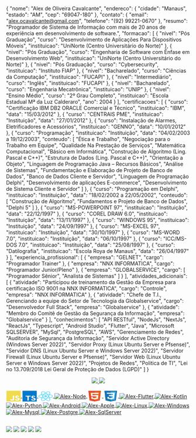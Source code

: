 {
  "nome": "Alex de Oliveira Cavalcante",
  "endereco": {
    "cidade": "Manaus",
    "estado": "AM",
    "cep": "69047-180"
  },
  "contato": {
    "email": "alex.ocavalcante@gmail.com",
    "telefone": "(92) 99221-0670"
  },
  "resumo": "Programador de Sistema de Informação com mais de 20 anos de experiência em desenvolvimento de software.",
  "formacao": [
    {
      "nivel": "Pós Graduação",
      "curso": "Desenvolvimento de Aplicações Para Dispositivos Móveis",
      "instituicao": "UniNorte (Centro Universitário do Norte)"
    },
    {
      "nivel": "Pós Graduação",
      "curso": "Engenharia de Software com Ênfase em Desenvolvimento Web",
      "instituicao": "UniNorte (Centro Universitário do Norte)"
    },
    {
      "nivel": "Pós Graduação",
      "curso": "Cybersecurity",
      "instituicao": "Instituto FIAP"
    },
    {
      "nivel": "Bacharelado",
      "curso": "Ciências da Computação",
      "instituicao": "FUCAPI"
    },
    {
      "nivel": "Intermediário",
      "curso": "Inglês",
      "instituicao": "FUCAPI"
    },
    {
      "nivel": "Bacharelado",
      "curso": "Engenharia Mecatrônica",
      "instituicao": "UNIP"
    },
    {
      "nivel": "Ensino Médio",
      "curso": "2º Grau Completo",
      "instituicao": "Escola Estadual Mª da Luz Calderaro",
      "ano": 2004
    }
  ],
  "certificacoes": [
    {
      "curso": "Certificação IBM DB2 ORACLE Comercial e Técnico",
      "instituicao": "IBM",
      "data": "15/03/2012"
    },
    {
      "curso": "CENTRAIS PME",
      "instituicao": "Instituição",
      "data": "27/01/2012"
    },
    {
      "curso": "Instalação de Alarmes, Eletrificadores e Acessórios",
      "instituicao": "GENNO",
      "data": "10/01/2012"
    },
    {
      "curso": "Programação",
      "instituicao": "Instituição",
      "data": "04/02/2003 a 19/12/2003",
      "conteudo": [
        "Ética e Trabalho",
        "Negociação para o Trabalho em Equipe",
        "Qualidade Na Prestação de Serviços",
        "Matemática Computacional",
        "Básico em Informática",
        "Construção de Algoritmo (Ling. Pascal e C++)",
        "Estrutura de Dados (Ling. Pascal e C++)",
        "Orientação a Objeto",
        "Linguagem de Programação Java – Recursos Básicos",
        "Análise de Sistemas",
        "Fundamentação e Elaboração de Projeto de Banco de Dados",
        "Banco de Dados Cliente e Servidor",
        "Linguagem de Programação Delphi",
        "Desenvolvimento de aplicações E-commerce",
        "Desenvolvimento de Sistema Cliente e Servidor"
      ]
    },
    {
      "curso": "Programação em Delphi",
      "instituicao": "Instituição",
      "data": "18/02/2002 a 22/05/2002",
      "conteudo": [
        "Construção de Algoritmo",
        "Fundamentos e Projeto de Banco de Dados",
        "Delphi 5"
      ]
    },
    {
      "curso": "MS-POWERPOINT 97",
      "instituicao": "Instituição",
      "data": "22/12/1997"
    },
    {
      "curso": "COREL DRAW 6.0",
      "instituicao": "Instituição",
      "data": "13/11/1997"
    },
    {
      "curso": "WINDOWS 95",
      "instituicao": "Instituição",
      "data": "24/09/1997"
    },
    {
      "curso": "MS-EXCEL 97",
      "instituicao": "Instituição",
      "data": "30/10/1997"
    },
    {
      "curso": "MS-WORD 7.0",
      "instituicao": "Instituição",
      "data": "06/10/1997"
    },
    {
      "curso": "ICC/MS-DOS 7.0",
      "instituicao": "Instituição",
      "data": "25/08/1997"
    },
    {
      "curso": "Datilografia",
      "instituicao": "Escola Roya de Manaus",
      "data": "26/04/1997"
    }
  ],
  "experiencia_profissional": [
    {
      "empresa": "GELNET",
      "cargo": "Programador Trainer"
    },
    {
      "empresa": "NNX INFORMATICA",
      "cargo": "Programador Junior/Pleno"
    },
    {
      "empresa": "GLOBALSERVICE",
      "cargo": [
        "Programador Sênior",
        "Analista de Sistemas"
      ]
    }
  ],
  "atividades_adicionais": [
    {
      "atividade": "Participou de treinamento da Gestão da Empresa para certificação ISO 9001 na NNX INFORMATICA",
      "cargo": "Controle",
      "empresa": "NNX INFORMATICA"
    },
    {
      "atividade": "Chefe de T.I., Gerenciando a equipe do Setor de Tecnologia da Globalservice",
      "cargo": "Desenvolvedor Full Stack",
      "empresa": "Globalservice"
    },
    {
      "atividade": "Membro do Comitê de Gestão da Segurança da Informação",
      "empresa": "Globalservice"
    }
  ],
  "conhecimentos": [
    "API RESTful",
    "NodeJs",
    "NextJs",
    "ReactJs",
    "Typescript",
    "Android Studio",
    "Flutter",
    "Java",
    "Microsoft SQLSERVER",
    "MySql",
    "PostgreSQL",
    "AWS",
    "Gerenciamento de Redes",
    "Auditoria de Segurança da Informação",
    "Servidor Active Directory (Windows Server 2022)",
    "Servidor Proxy (Linux Ubuntu Server e Pfsense)",
    "Servidor DNS (Linux Ubuntu Server e Windows Server 2022)",
    "Servidor Firewall (Linux Ubuntu Server e Pfsense)",
    "Servidor Web (Linux Ubuntu Server e Windows Server 2022)",
    "Projetos de Redes",
    "Politica de TI",
    "Lei no 13.709/2018 Lei Geral de Proteção de Dados (LGPD)"
  ]
}

<div align="center">
  <a href="https://github.com/alexocavalcante">
  <img height="160em" src="https://github-readme-stats.vercel.app/api?username=alexocavalcante&show_icons=true&theme=dracula&include_all_commits=true&count_private=true"/>
  <img height="160em" src="https://github-readme-stats.vercel.app/api/top-langs/?username=alexocavalcante&layout=compact&langs_count=7&theme=dracula"/>
</div>
<div style="display: inline_block"><br>
  <img align="center" alt="Alex-Js" height="30" width="40" src="https://raw.githubusercontent.com/devicons/devicon/master/icons/javascript/javascript-plain.svg">
  <img align="center" alt="Alex-Ts" height="30" width="40" src="https://raw.githubusercontent.com/devicons/devicon/master/icons/typescript/typescript-plain.svg">
  <img align="center" alt="Alex-React" height="30" width="40" src="https://raw.githubusercontent.com/devicons/devicon/master/icons/react/react-original.svg">
  <img align="center" alt="Alex-Node" height="30" width="40" src="https://cdn.jsdelivr.net/gh/devicons/devicon/icons/nodejs/nodejs-original-wordmark.svg">
  <img align="center" alt="Alex-HTML" height="30" width="40" src="https://raw.githubusercontent.com/devicons/devicon/master/icons/html5/html5-original.svg">
  <img align="center" alt="Alex-CSS" height="30" width="40" src="https://raw.githubusercontent.com/devicons/devicon/master/icons/css3/css3-original.svg">
  <img align="center" alt="Alex-Flutter" height="30" width="40" src="https://cdn.jsdelivr.net/gh/devicons/devicon/icons/flutter/flutter-original.svg">
  <img align="center" alt="Alex-Kotlin" height="30" width="40" src="https://cdn.jsdelivr.net/gh/devicons/devicon/icons/kotlin/kotlin-original.svg">
  <img align="center" alt="Alex-Python" height="30" width="40" src="https://cdn.jsdelivr.net/gh/devicons/devicon/icons/python/python-original.svg">
  <img align="center" alt="Alex-Android" height="30" width="40" src="https://cdn.jsdelivr.net/gh/devicons/devicon/icons/android/android-original.svg">
  <img align="center" alt="Alex-Apple" height="30" width="40" src="https://cdn.jsdelivr.net/gh/devicons/devicon/icons/apple/apple-original.svg">
  <img align="center" alt="Alex-Linux" height="30" width="40" src="https://cdn.jsdelivr.net/gh/devicons/devicon/icons/linux/linux-original.svg">
  <img align="center" alt="Alex-Windows" height="30" width="40" src="https://cdn.jsdelivr.net/gh/devicons/devicon/icons/windows8/windows8-original.svg">
  <img align="center" alt="Alex-Mysql" height="30" width="40" src="https://cdn.jsdelivr.net/gh/devicons/devicon/icons/mysql/mysql-original-wordmark.svg">
  <img align="center" alt="Alex-Postgre" height="30" width="40" src="https://cdn.jsdelivr.net/gh/devicons/devicon/icons/postgresql/postgresql-original-wordmark.svg">
  <img align="center" alt="Alex-SqlServer" height="30" width="40" src="https://cdn.jsdelivr.net/gh/devicons/devicon/icons/microsoftsqlserver/microsoftsqlserver-plain-wordmark.svg">
</div>
  
  ##
 
<div> 
  <a href="https://www.youtube.com/channel/UCddq8QrssOS360u6UBs2cvA" target="_blank"><img src="https://img.shields.io/badge/YouTube-FF0000?style=for-the-badge&logo=youtube&logoColor=white" target="_blank"></a>
  <a href="https://www.instagram.com/alex.ocavalcante/" target="_blank"><img src="https://img.shields.io/badge/-Instagram-%23E4405F?style=for-the-badge&logo=instagram&logoColor=white" target="_blank"></a>
  <a href="https://discord.gg/wsYdZjam" target="_blank"><img src="https://img.shields.io/badge/Discord-7289DA?style=for-the-badge&logo=discord&logoColor=white" target="_blank"></a> 
  <a href = "mailto:alex.ocavalcante@gmail.com"><img src="https://img.shields.io/badge/-Gmail-%23333?style=for-the-badge&logo=gmail&logoColor=white" target="_blank"></a>
  <a href="https://www.linkedin.com/in/alex-oliveira-777554120/" target="_blank"><img src="https://img.shields.io/badge/-LinkedIn-%230077B5?style=for-the-badge&logo=linkedin&logoColor=white" target="_blank"></a> 
 
</div>
